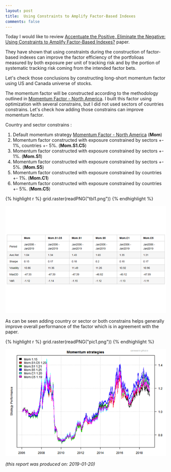 ```yaml
---
layout: post
title:  Using Constraints to Amplify Factor-Based Indexes
comments: false
---
```




Today I would like to review [Accentuate the Positive, Eliminate the Negative: Using Constraints to Amplify Factor-Based Indexes?](https://jii.iijournals.com/content/8/4/93) paper.

They have shown that using constraints during the construction of factor-based indexes can improve the factor efficiency
of the portfolioas measured by both exposure per unit of tracking risk and by the portion of systematic tracking risk coming
from the intended factor bets.

Let's check those conclusions by constructing long-short momentum factor using US and Canada universe of stocks.

The momentum factor will be constructed according to the methodology outlined in [Momentum Factor - North America](https://qisresearch.github.io/momentum-na).
I built this factor using optimization with several constrains, but I did not used sectors of countries constrains. Let's check how adding those constrains can improve momentum factor.

Country and sector constrains :

 1. Default momentum strategy [Momentum Factor - North America](https://qisresearch.github.io/momentum-na) (**Mom**)
 2. Momentum factor constructed with exposure constrained by sectors +- 1%, countries +- 5%. (**Mom.S1.C5**)
 3. Momentum factor constructed with exposure constrained by sectors +- 1%.                  (**Mom.S1**)
 4. Momentum factor constructed with exposure constrained by sectors +- 5%.                  (**Mom.S5**)
 5. Momentum factor constructed with exposure constrained by countries +- 1%.                (**Mom.C1**)
 6. Momentum factor constructed with exposure constrained by countries +- 5%.                (**Mom.C5**)
 
 
 


{% highlight r %}
grid.raster(readPNG("tbl1.png"))
{% endhighlight %}

![plot of chunk plot-2](/public/images/2019-01-02-jii-bouchey-18/plot-2-1.png)

As can be seen adding country or sector or both constrains helps generally improve overall performance of the factor which is in agreement with the paper.


{% highlight r %}
grid.raster(readPNG("pic1.png"))
{% endhighlight %}

![plot of chunk plot-3](/public/images/2019-01-02-jii-bouchey-18/plot-3-1.png)


*(this report was produced on: 2019-01-20)*
